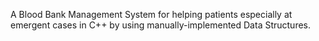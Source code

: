 A Blood Bank Management System for helping patients especially at emergent cases in C++ by using manually-implemented Data Structures.
